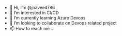 - 👋 Hi, I’m @jnaveed786
- 👀 I’m interested in CI/CD
- 🌱 I’m currently learning Azure Devops
- 💞️ I’m looking to collaborate on Devops related project
- 📫 How to reach me ...

<!---
jnaveed786/jnaveed786 is a ✨ special ✨ repository because its `README.md` (this file) appears on your GitHub profile.
You can click the Preview link to take a look at your changes.
--->
